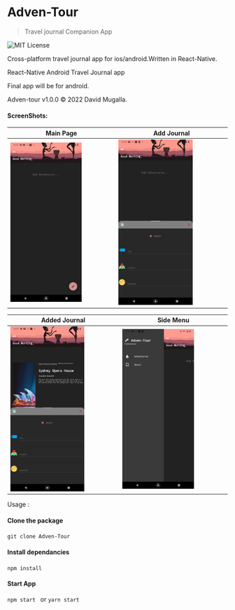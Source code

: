 # Adven-Tour
> Travel journal Companion App

 <img src="https://camo.githubusercontent.com/a534d512dd511cc3dbba106a143f49102de27441cefb97421d90dc8d8ea7661f/68747470733a2f2f696d672e736869656c64732e696f2f61706d2f6c2f61746f6d69632d64657369676e2d75692e7376673f" alt="MIT License" data-canonical-src="https://img.shields.io/apm/l/atomic-design-ui.svg?" style="max-width: 100%;">

Cross-platform travel journal app for ios/android.Written in React-Native.

React-Native Android Travel Journal app 

Final app will be for android.

Adven-tour v1.0.0 © 2022 David Mugalla. 

#### ScreenShots:
<table>
  <thread>
    <tr>
      <th align="center">Main Page</th>
      <th align="center">Add Journal</th>
      </tr>
  </thread>
 <tbody>
   <tr>
     <td aligin="center">
       <img src="./screenshots/3.png" style="max-width: 70%"/>
     </td>
          <td aligin="center">
       <img src="./screenshots/9.png" style="max-width: 70%"/>
     </td>
   </tr>
  </tbody>
        
  </table>
  <table>
  <thread>
    <tr>
      <th align="center">Added Journal</th>
      <th align="center">Side Menu</th>
      </tr>
  </thread>
 <tbody>
   <tr>
     <td aligin="center">
       <img src="./screenshots/4.png" style="max-width: 70%"/>
     </td>
          <td aligin="center">
       <img src="./screenshots/2.png" style="max-width: 70%"/>
     </td>
   </tr>
  </tbody>
        
  </table>




Usage : 

#### Clone the package
```git clone Adven-Tour ```


#### Install dependancies
```npm install``` 

#### Start App
```npm start ``` or ``` yarn start ``` 









